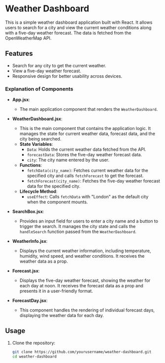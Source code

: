 # Weather Dashboard

This is a simple weather dashboard application built with React. It allows users to search for a city and view the current weather conditions along with a five-day weather forecast. The data is fetched from the OpenWeatherMap API.

## Features

- Search for any city to get the current weather.
- View a five-day weather forecast.
- Responsive design for better usability across devices.


### Explanation of Components

- **App.jsx**: 
  - The main application component that renders the `WeatherDashboard`.

- **WeatherDashboard.jsx**: 
  - This is the main component that contains the application logic. It manages the state for current weather data, forecast data, and the city being searched.
  - **State Variables**:
    - `Data`: Holds the current weather data fetched from the API.
    - `forecastData`: Stores the five-day weather forecast data.
    - `city`: The city name entered by the user.
  - **Functions**:
    - `fetchData(city_name)`: Fetches current weather data for the specified city and calls `fetchForecast` to get the forecast.
    - `fetchForecast(city_name)`: Fetches the five-day weather forecast data for the specified city.
  - **Lifecycle Method**:
    - `useEffect`: Calls `fetchData` with "London" as the default city when the component mounts.

- **SearchBox.jsx**: 
  - Provides an input field for users to enter a city name and a button to trigger the search. It manages the city state and calls the `handleSearch` function passed from the `WeatherDashboard`.

- **WeatherInfo.jsx**: 
  - Displays the current weather information, including temperature, humidity, wind speed, and weather conditions. It receives the weather data as a prop.

- **Forecast.jsx**: 
  - Displays the five-day weather forecast, showing the weather for each day at noon. It receives the forecast data as a prop and presents it in a user-friendly format.

- **ForecastDay.jsx**: 
  - This component handles the rendering of individual forecast days, displaying the weather data for each day.

## Usage

1. Clone the repository:
   ```bash
   git clone https://github.com/yourusername/weather-dashboard.git
   cd weather-dashboard
